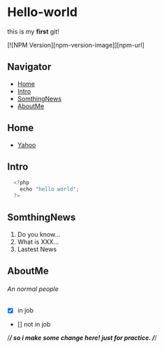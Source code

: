 # Hello-world
this is my **first** git!

[![NPM Version][npm-version-image]][npm-url]

## Navigator
- [Home](#Home)
- [Intro](#Intro)
- [SomthingNews](#SomthingNews)
- [AboutMe](#AboutMe)

## Home
  - [Yahoo](http://www.yahoo.com.tw)

## Intro
```js
  <?php
    echo "hello world";
  ?>
```

## SomthingNews
1. Do you know...
2. What is XXX...
3. Lastest News

## AboutMe
###### An normal people
- [X] in job
- [] not in job

/*****************/
so i make some change here!
just for practice.
/*****************/
